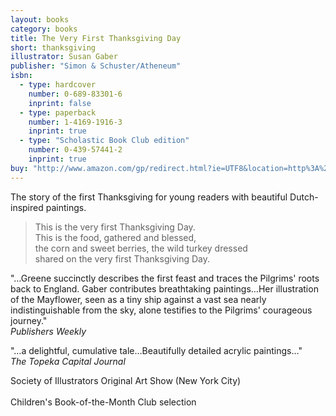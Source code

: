```yaml
---
layout: books
category: books
title: The Very First Thanksgiving Day
short: thanksgiving
illustrator: Susan Gaber
publisher: "Simon & Schuster/Atheneum"
isbn:
  - type: hardcover
    number: 0-689-83301-6
    inprint: false
  - type: paperback
    number: 1-4169-1916-3
    inprint: true
  - type: "Scholastic Book Club edition"
    number: 0-439-57441-2
    inprint: true
buy: "http://www.amazon.com/gp/redirect.html?ie=UTF8&location=http%3A%2F%2Fwww.amazon.com%2FVery-First-Thanksgiving-Day%2Fdp%2F1416919163%3Fie%3DUTF8%26s%3Dbooks%26qid%3D1207818469%26sr%3D8-17&tag=rhondgowlegre-20&linkCode=ur2&camp=1789&creative=9325"
---
```


The story of the first Thanksgiving for young readers with beautiful Dutch-inspired paintings.

<blockquote class="excerpt"><p2 class="excerpt">
This is the very first Thanksgiving Day. <br />
This is the food, gathered and blessed, <br />
the corn and sweet berries, the wild turkey dressed <br />
shared on the very first Thanksgiving Day.
</p2></blockquote>

"…Greene succinctly describes the first feast and traces the Pilgrims' roots back to England. Gaber contributes breathtaking paintings…Her illustration of the Mayflower, seen as a tiny ship against a vast sea nearly indistinguishable from the sky, alone testifies to the Pilgrims' courageous journey."  
_Publishers Weekly_

"…a delightful, cumulative tale…Beautifully detailed acrylic paintings…"  
_The Topeka Capital Journal_

<p class="awards">
Society of Illustrators Original Art Show (New York City)
<br /><br />
Children's Book-of-the-Month Club selection
</p>